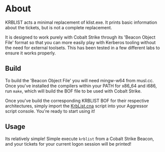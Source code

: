 # About

KRBLIST acts a minimal replacement of klist.exe. It prints basic information about the tickets, but is not a complete replacement.

It is designed to work purely with Cobalt Strike through its 'Beacon Object File' format so that you can more easily play with Kerberos tooling without the need for external toolsets. This has been tested in a few different labs to ensure it works properly.

## Build

To build the 'Beacon Object File'  you will need mingw-w64 from musl.cc. Once you've installed the compilers within your PATH for x86_64 and i686, run `make`, which will build the BOF file to be used with Cobalt Strike.

Once you've build the corresponding KRBLIST BOF for their respective architectures, simply import the [KrbList.cna](KrbList.cna) script into your Aggressor script console. You're ready to start using it!


## Usage

Its relatively simple! Simple execute `krblist` from a Cobalt Strike Beacon, and your tickets for your current logon session will be printed!
